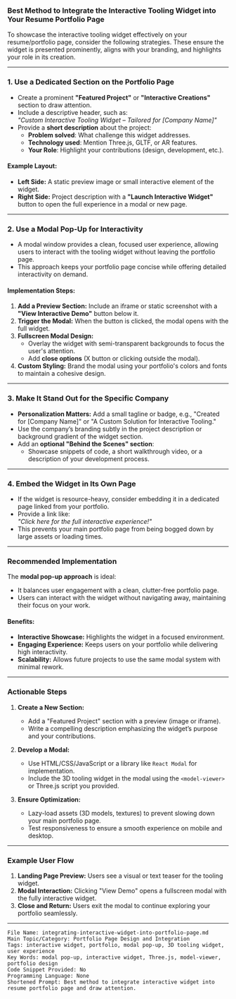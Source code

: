 ### Best Method to Integrate the Interactive Tooling Widget into Your Resume Portfolio Page

To showcase the interactive tooling widget effectively on your resume/portfolio page, consider the following strategies. These ensure the widget is presented prominently, aligns with your branding, and highlights your role in its creation.

---

### 1. **Use a Dedicated Section on the Portfolio Page**
   - Create a prominent **"Featured Project"** or **"Interactive Creations"** section to draw attention.
   - Include a descriptive header, such as:  
     *"Custom Interactive Tooling Widget – Tailored for [Company Name]"*
   - Provide a **short description** about the project:
     - **Problem solved**: What challenge this widget addresses.
     - **Technology used**: Mention Three.js, GLTF, or AR features.
     - **Your Role**: Highlight your contributions (design, development, etc.).

#### Example Layout:
- **Left Side:** A static preview image or small interactive element of the widget.
- **Right Side:** Project description with a **"Launch Interactive Widget"** button to open the full experience in a modal or new page.

---

### 2. **Use a Modal Pop-Up for Interactivity**
   - A modal window provides a clean, focused user experience, allowing users to interact with the tooling widget without leaving the portfolio page.
   - This approach keeps your portfolio page concise while offering detailed interactivity on demand.

#### Implementation Steps:
1. **Add a Preview Section:** Include an iframe or static screenshot with a **"View Interactive Demo"** button below it.
2. **Trigger the Modal:** When the button is clicked, the modal opens with the full widget.
3. **Fullscreen Modal Design:**
   - Overlay the widget with semi-transparent backgrounds to focus the user's attention.
   - Add **close options** (X button or clicking outside the modal).
4. **Custom Styling:** Brand the modal using your portfolio's colors and fonts to maintain a cohesive design.

---

### 3. **Make It Stand Out for the Specific Company**
   - **Personalization Matters:** Add a small tagline or badge, e.g., "Created for [Company Name]" or "A Custom Solution for Interactive Tooling."
   - Use the company’s branding subtly in the project description or background gradient of the widget section.
   - Add an **optional "Behind the Scenes" section**:
     - Showcase snippets of code, a short walkthrough video, or a description of your development process.

---

### 4. **Embed the Widget in Its Own Page**
   - If the widget is resource-heavy, consider embedding it in a dedicated page linked from your portfolio.
   - Provide a link like:  
     *"Click here for the full interactive experience!"*
   - This prevents your main portfolio page from being bogged down by large assets or loading times.

---

### Recommended Implementation
The **modal pop-up approach** is ideal:
- It balances user engagement with a clean, clutter-free portfolio page.
- Users can interact with the widget without navigating away, maintaining their focus on your work.

#### Benefits:
- **Interactive Showcase:** Highlights the widget in a focused environment.
- **Engaging Experience:** Keeps users on your portfolio while delivering high interactivity.
- **Scalability:** Allows future projects to use the same modal system with minimal rework.

---

### Actionable Steps
1. **Create a New Section:** 
   - Add a "Featured Project" section with a preview (image or iframe).
   - Write a compelling description emphasizing the widget’s purpose and your contributions.

2. **Develop a Modal:**
   - Use HTML/CSS/JavaScript or a library like `React Modal` for implementation.
   - Include the 3D tooling widget in the modal using the `<model-viewer>` or Three.js script you provided.

3. **Ensure Optimization:**
   - Lazy-load assets (3D models, textures) to prevent slowing down your main portfolio page.
   - Test responsiveness to ensure a smooth experience on mobile and desktop.

---

### Example User Flow
1. **Landing Page Preview:** Users see a visual or text teaser for the tooling widget.
2. **Modal Interaction:** Clicking "View Demo" opens a fullscreen modal with the fully interactive widget.
3. **Close and Return:** Users exit the modal to continue exploring your portfolio seamlessly.

---

```
File Name: integrating-interactive-widget-into-portfolio-page.md  
Main Topic/Category: Portfolio Page Design and Integration  
Tags: interactive widget, portfolio, modal pop-up, 3D tooling widget, user experience  
Key Words: modal pop-up, interactive widget, Three.js, model-viewer, portfolio design  
Code Snippet Provided: No  
Programming Language: None  
Shortened Prompt: Best method to integrate interactive widget into resume portfolio page and draw attention.  
```  